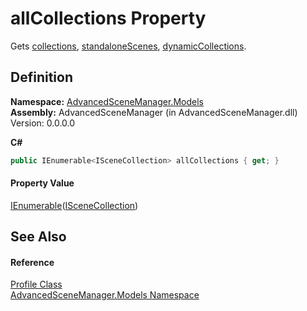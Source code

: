 # allCollections Property


Gets <a href="P_AdvancedSceneManager_Models_Profile_collections.md">collections</a>, <a href="P_AdvancedSceneManager_Models_Profile_standaloneScenes.md">standaloneScenes</a>, <a href="P_AdvancedSceneManager_Models_Profile_dynamicCollections.md">dynamicCollections</a>.



## Definition
**Namespace:** <a href="N_AdvancedSceneManager_Models.md">AdvancedSceneManager.Models</a>  
**Assembly:** AdvancedSceneManager (in AdvancedSceneManager.dll) Version: 0.0.0.0

**C#**
``` C#
public IEnumerable<ISceneCollection> allCollections { get; }
```



#### Property Value
<a href="https://learn.microsoft.com/dotnet/api/system.collections.generic.ienumerable-1" target="_blank" rel="noopener noreferrer">IEnumerable</a>(<a href="T_AdvancedSceneManager_Models_ISceneCollection.md">ISceneCollection</a>)

## See Also


#### Reference
<a href="T_AdvancedSceneManager_Models_Profile.md">Profile Class</a>  
<a href="N_AdvancedSceneManager_Models.md">AdvancedSceneManager.Models Namespace</a>  
